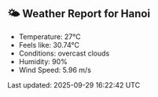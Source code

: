 <!-- WEATHER-START -->
## 🌤 Weather Report for Hanoi

- Temperature: 27°C
- Feels like: 30.74°C
- Conditions: overcast clouds
- Humidity: 90%
- Wind Speed: 5.96 m/s

Last updated: 2025-09-29 16:22:42 UTC
<!-- WEATHER-END -->
